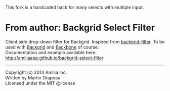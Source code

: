 This fork is a hardcoded hack for many selects with multiple input.

From author:
Backgrid Select Filter
======================
Client side drop-down filter for Backgrid. Inspired from [backgrid-filter](https://github.com/wyuenho/backgrid-filter]). To be used with [Backgrid](https://github.com/wyuenho/backgrid) and [Backbone](http://github.com/jashkenas/backbone/) of course.<br/>
Documentation and example available here:
http://amiliaapp.github.io/backgrid-select-filter

* * *

Copyright (c) 2014 Amilia Inc.<br/>
Written by Martin Drapeau<br/>
Licensed under the MIT @license
